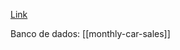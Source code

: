 [Link](https://machinelearningmastery.com/feature-selection-time-series-forecasting-python/)

Banco de dados: [[monthly-car-sales]]

